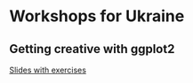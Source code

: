
# Workshops for Ukraine
## Getting creative with ggplot2

[Slides with exercises](https://gkaramanis.github.io/Workshops-for-Ukraine/#/getting-creative-with-ggplot2)

